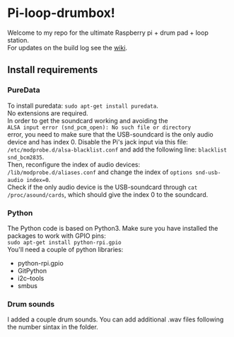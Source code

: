 # Pi-loop-drumbox!
Welcome to my repo for the ultimate Raspberry pi + drum pad + loop station.  
For updates on the build log see the [wiki](https://github.com/roberthofman/piloopdrumbox/wiki).   

## Install requirements
### PureData
To install puredata: `sudo apt-get install puredata`.  
No extensions are required.  
In order to get the soundcard working and avoiding the  
`ALSA input error (snd_pcm_open): No such file or directory`  
error, you need to make sure that the USB-soundcard is the only audio device and has index 0. Disable the Pi's jack input via this file: `/etc/modprobe.d/alsa-blacklist.conf` and add the following line: `blacklist snd_bcm2835`.   
Then, reconfigure the index of audio devices: `/lib/modprobe.d/aliases.conf` and change the index of `options snd-usb-audio index=0`.  
Check if the only audio device is the USB-soundcard through `cat /proc/asound/cards`, which should give the index 0 to the soundcard. 

### Python
The Python code is based on Python3. 
Make sure you have installed the packages to work with GPIO pins:  
`sudo apt-get install python-rpi.gpio`  
You'll need a couple of python libraries:   
* python-rpi.gpio
* GitPython
* i2c–tools
* smbus

### Drum sounds
I added a couple drum sounds. You can add additional .wav files following the number sintax in the folder. 
